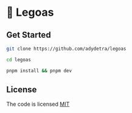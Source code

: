 # 🔵 Legoas

## Get Started

```sh
git clone https://github.com/adydetra/legoas
```

```sh
cd legoas
```

```sh
pnpm install && pnpm dev
```

## License

The code is licensed [MIT](LICENSE)
